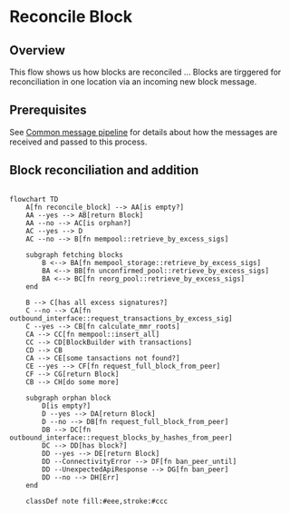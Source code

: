 # Reconcile Block

## Overview
This flow shows us how blocks are reconciled  ...
Blocks are tirggered for reconciliation in one location via an incoming new block message.

## Prerequisites

See [Common message pipeline](common_message_pipeline.md) for details about how the messages are received and passed to this process.


## Block reconciliation and addition


```mermaid

flowchart TD
    A[fn reconcile_block] --> AA[is empty?]
    AA --yes --> AB[return Block]
    AA --no --> AC[is orphan?]
    AC --yes --> D
    AC --no --> B[fn mempool::retrieve_by_excess_sigs]
    
    subgraph fetching blocks
        B <--> BA[fn mempool_storage::retrieve_by_excess_sigs]
        BA <--> BB[fn unconfirmed_pool::retrieve_by_excess_sigs]
        BA <--> BC[fn reorg_pool::retrieve_by_excess_sigs]
    end
    
    B --> C[has all excess signatures?]
    C --no --> CA[fn outbound_interface::request_transactions_by_excess_sig]
    C --yes --> CB[fn calculate_mmr_roots]
    CA --> CC[fn mempool::insert_all]
    CC --> CD[BlockBuilder with transactions]
    CD --> CB
    CA --> CE[some tansactions not found?]
    CE --yes --> CF[fn request_full_block_from_peer]
    CF --> CG[return Block]
    CB --> CH[do some more]

    subgraph orphan block
        D[is empty?]
        D --yes --> DA[return Block]
        D --no --> DB[fn request_full_block_from_peer]
        DB --> DC[fn outbound_interface::request_blocks_by_hashes_from_peer]
        DC --> DD[has block?]
        DD --yes --> DE[return Block]
        DD --ConnectivityError --> DF[fn ban_peer_until]
        DD --UnexpectedApiResponse --> DG[fn ban_peer]
        DD --no --> DH[Err]
    end
    
    classDef note fill:#eee,stroke:#ccc
```